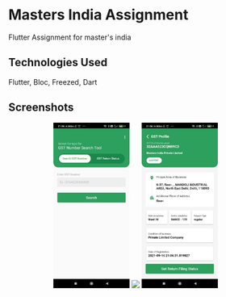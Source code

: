 # Masters India Assignment

Flutter Assignment for master's india

## Technologies Used

Flutter, Bloc, Freezed, Dart

## Screenshots

<p align="center">
    <img src="./screenshots/home.jpeg" width="30%">
    </img>
    <img src="./screenshots/demo.gif" width="30%">
    </img>
    <img src="./screenshots/gst_details.jpeg" width="30%">
    </img>
</p>
